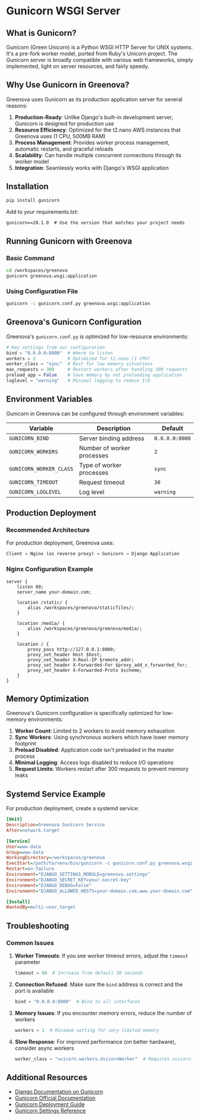 # Gunicorn WSGI Server

## What is Gunicorn?

Gunicorn (Green Unicorn) is a Python WSGI HTTP Server for UNIX systems. It's a
pre-fork worker model, ported from Ruby's Unicorn project. The Gunicorn server
is broadly compatible with various web frameworks, simply implemented, light on
server resources, and fairly speedy.

## Why Use Gunicorn in Greenova?

Greenova uses Gunicorn as its production application server for several
reasons:

1. **Production-Ready**: Unlike Django's built-in development server, Gunicorn
   is designed for production use
2. **Resource Efficiency**: Optimized for the t2.nano AWS instances that
   Greenova uses (1 CPU, 500MB RAM)
3. **Process Management**: Provides worker process management, automatic
   restarts, and graceful reloads
4. **Scalability**: Can handle multiple concurrent connections through its
   worker model
5. **Integration**: Seamlessly works with Django's WSGI application

## Installation

```bash
pip install gunicorn
```

Add to your requirements.txt:

```txt
gunicorn==20.1.0  # Use the version that matches your project needs
```

## Running Gunicorn with Greenova

### Basic Command

```bash
cd /workspaces/greenova
gunicorn greenova.wsgi:application
```

### Using Configuration File

```bash
gunicorn -c gunicorn.conf.py greenova.wsgi:application
```

## Greenova's Gunicorn Configuration

Greenova's `gunicorn.conf.py` is optimized for low-resource environments:

```python
# Key settings from our configuration
bind = "0.0.0.0:8000"  # Where to listen
workers = 2            # Optimized for t2.nano (1 CPU)
worker_class = "sync"  # Best for low memory situations
max_requests = 300     # Restart workers after handling 300 requests
preload_app = False    # Save memory by not preloading application
loglevel = "warning"   # Minimal logging to reduce I/O
```

## Environment Variables

Gunicorn in Greenova can be configured through environment variables:

| Variable                | Description                | Default        |
| ----------------------- | -------------------------- | -------------- |
| `GUNICORN_BIND`         | Server binding address     | `0.0.0.0:8000` |
| `GUNICORN_WORKERS`      | Number of worker processes | `2`            |
| `GUNICORN_WORKER_CLASS` | Type of worker processes   | `sync`         |
| `GUNICORN_TIMEOUT`      | Request timeout            | `30`           |
| `GUNICORN_LOGLEVEL`     | Log level                  | `warning`      |

## Production Deployment

### Recommended Architecture

For production deployment, Greenova uses:

```txt
Client → Nginx (as reverse proxy) → Gunicorn → Django Application
```

### Nginx Configuration Example

```nginx
server {
    listen 80;
    server_name your-domain.com;

    location /static/ {
        alias /workspaces/greenova/staticfiles/;
    }

    location /media/ {
        alias /workspaces/greenova/greenova/media/;
    }

    location / {
        proxy_pass http://127.0.0.1:8000;
        proxy_set_header Host $host;
        proxy_set_header X-Real-IP $remote_addr;
        proxy_set_header X-Forwarded-For $proxy_add_x_forwarded_for;
        proxy_set_header X-Forwarded-Proto $scheme;
    }
}
```

## Memory Optimization

Greenova's Gunicorn configuration is specifically optimized for low-memory
environments:

1. **Worker Count**: Limited to 2 workers to avoid memory exhaustion
2. **Sync Workers**: Using synchronous workers which have lower memory
   footprint
3. **Preload Disabled**: Application code isn't preloaded in the master process
4. **Minimal Logging**: Access logs disabled to reduce I/O operations
5. **Request Limits**: Workers restart after 300 requests to prevent memory
   leaks

## Systemd Service Example

For production deployment, create a systemd service:

```ini
[Unit]
Description=Greenova Gunicorn Service
After=network.target

[Service]
User=www-data
Group=www-data
WorkingDirectory=/workspaces/greenova
ExecStart=/path/to/venv/bin/gunicorn -c gunicorn.conf.py greenova.wsgi:application
Restart=on-failure
Environment="DJANGO_SETTINGS_MODULE=greenova.settings"
Environment="DJANGO_SECRET_KEY=your-secret-key"
Environment="DJANGO_DEBUG=False"
Environment="DJANGO_ALLOWED_HOSTS=your-domain.com,www.your-domain.com"

[Install]
WantedBy=multi-user.target
```

## Troubleshooting

### Common Issues

1. **Worker Timeouts**: If you see worker timeout errors, adjust the `timeout`
   parameter

   ```python
   timeout = 60  # Increase from default 30 seconds
   ```

2. **Connection Refused**: Make sure the `bind` address is correct and the port
   is available

   ```python
   bind = "0.0.0.0:8000"  # Bind to all interfaces
   ```

3. **Memory Issues**: If you encounter memory errors, reduce the number of
   workers

   ```python
   workers = 1  # Minimum setting for very limited memory
   ```

4. **Slow Response**: For improved performance (on better hardware), consider
   async workers

   ```python
   worker_class = "uvicorn.workers.UvicornWorker"  # Requires uvicorn to be installed
   ```

## Additional Resources

- [Django Documentation on Gunicorn](https://docs.djangoproject.com/en/4.1/howto/deployment/wsgi/gunicorn/)
- [Gunicorn Official Documentation](https://docs.gunicorn.org/en/stable/)
- [Gunicorn Deployment Guide](https://docs.gunicorn.org/en/latest/deploy.html)
- [Gunicorn Settings Reference](https://docs.gunicorn.org/en/latest/settings.html)
